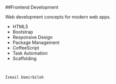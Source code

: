 ##Frontend Development

Web development concepts for modern web apps.

* HTML5
* Bootstrap
* Responsive Design
* Package Management
* CoffeeScript
* Task Automation
* Scaffolding

<br/>

`İsmail Demirbilek`
